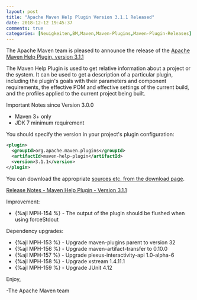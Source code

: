 ```yaml
---
layout: post
title: "Apache Maven Help Plugin Version 3.1.1 Released"
date: 2018-12-12 19:45:37
comments: true
categories: [Neuigkeiten,BM,Maven,Maven-Plugins,Maven-Plugin-Releases]
---
```

The Apache Maven team is pleased to announce the release of the 
[Apache Maven Help Plugin, version 3.1.1](http://maven.apache.org/plugins/maven-help-plugin/)

The Maven Help Plugin is used to get relative information about a project or
the system. It can be used to get a description of a particular plugin,
including the plugin's goals with their parameters and component requirements,
the effective POM and effective settings of the current build, and the profiles
applied to the current project being built.

Important Notes since Version 3.0.0

 * Maven 3+ only
 * JDK 7 minimum requirement
 

You should specify the version in your project's plugin configuration:

``` xml
<plugin>
  <groupId>org.apache.maven.plugins</groupId>
  <artifactId>maven-help-plugin</artifactId>
  <version>3.1.1</version>
</plugin>
```

You can download the appropriate [sources etc. from the download page](https://maven.apache.org/plugins/maven-help-plugin/download.cgi).
 

<!-- more -->

[Release Notes - Maven Help Plugin - Version 3.1.1](https://issues.apache.org/jira/secure/ReleaseNote.jspa?projectId=12317522&version=12343422)

Improvement:

 * {%ajl MPH-154 %} - The output of the plugin should be flushed when using forceStdout

Dependency upgrades:

 * {%ajl MPH-153 %} - Upgrade maven-plugins parent to version 32
 * {%ajl MPH-156 %} - Upgrade maven-artifact-transfer to 0.10.0
 * {%ajl MPH-157 %} - Upgrade plexus-interactivity-api 1.0-alpha-6
 * {%ajl MPH-158 %} - Upgrade xstream 1.4.11.1
 * {%ajl MPH-159 %} - Upgrade JUnit 4.12

Enjoy,

-The Apache Maven team

